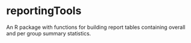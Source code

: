 # reportingTools

An R package with functions for building report tables containing overall and per group summary statistics.


